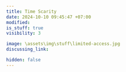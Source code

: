 ```yaml
---
title: Time Scarity
date: 2024-10-10 09:45:47 +07:00
modified: 
is_stuff: true
visibility: 3

image: \assets\img\stuff\limited-access.jpg
discussing_link: 

hidden: false
---
```



